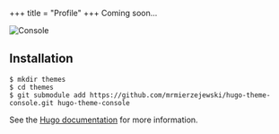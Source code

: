 +++
title = "Profile"
+++
Coming soon...

![Console](https://github.com/mrmierzejewski/hugo-theme-console/blob/master/images/preview.png?raw=true)
<!-- I’m a junior undergraduate student studying Computer Science in  [Huazhong University of Science and Technology(HUST)](http://english.hust.edu.cn/). I’m expected to graduate in 2022.

## Experience

Coming soon...



## Skill

- Programming Language: C, C++, Python, Java
- Framework: Pytorch, Tensorflow
- Platform: Windows, Linux
- Others: LaTeX, Markdown, Git...


## Core Curriculum

Data Structure and Algorithm, Numerical Analysis, Machine Learning, Big Data Analyzing, Operating System, Computer Networks, principles of computer composition...
<details>
<summary>Course Project</summary>

* Classification and analysis of Chinese text
* A binary Sudoku solver based on SAT, which belongs to the NP-hard problem
* Data Mine

</details>

&emsp;

## Award

Freshman Scholarship, *2019*

Scholarship for Self-improvemed, *2019*、*2020*

-->

## Installation

```
$ mkdir themes
$ cd themes
$ git submodule add https://github.com/mrmierzejewski/hugo-theme-console.git hugo-theme-console
```
    
See the [Hugo documentation](https://gohugo.io/themes/installing/) for more information.
